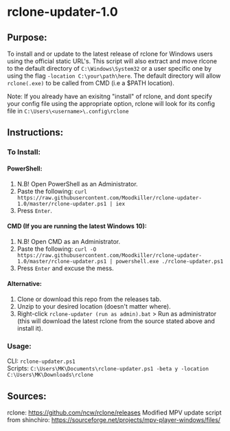 # rclone-updater-1.0

## Purpose:

To install and or update to the latest release of rclone for Windows users using the official static URL's. This script will also extract and move rlcone to the default directory of `C:\Windows\System32` or a user specific one by using the flag `-location C:\your\path\here`. The default directory will allow `rclone(.exe)` to be called from CMD (i.e a $PATH location). 

Note: If you already have an exisitng "install" of rclone, and dont specify your config file using the appropriate option, rclone will look for its config file in `C:\Users\<username>\.config\rclone`

## Instructions:
### To Install:
#### PowerShell:
1. N.B! Open PowerShell as an Administrator.
2. Paste the following: `curl https://raw.githubusercontent.com/Moodkiller/rclone-updater-1.0/master/rclone-updater.ps1 | iex`
3. Press `Enter`.

#### CMD (If you are running the latest Windows 10):
1. N.B! Open CMD as an Administrator.
2. Paste the following: `curl -O https://raw.githubusercontent.com/Moodkiller/rclone-updater-1.0/master/rclone-updater.ps1 | powershell.exe ./rclone-updater.ps1`
3. Press `Enter` and excuse the mess. 

#### Alternative:
1. Clone or download this repo from the releases tab.
2. Unzip to your desired location (doesn't matter where).
3. Right-click `rclone-updater (run as admin).bat` > Run as administrator (this will download the latest rclone from the source stated above and install it).

### Usage:
CLI: `rclone-updater.ps1`  
Scripts: `C:\Users\MK\Documents\rclone-updater.ps1 -beta y -location C:\Users\MK\Downloads\rclone`

## Sources:
rclone: https://github.com/ncw/rclone/releases
Modified MPV update script from shinchiro: https://sourceforge.net/projects/mpv-player-windows/files/
